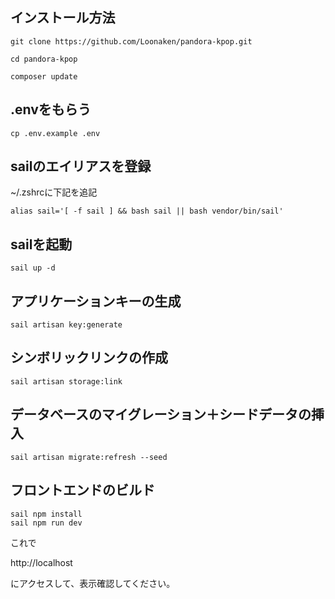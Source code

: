 
## インストール方法
```
git clone https://github.com/Loonaken/pandora-kpop.git

cd pandora-kpop

composer update
```

## .envをもらう

```
cp .env.example .env
```

## sailのエイリアスを登録

~/.zshrcに下記を追記

```
alias sail='[ -f sail ] && bash sail || bash vendor/bin/sail'
```

## sailを起動
```
sail up -d
```
## アプリケーションキーの生成

```
sail artisan key:generate
```

## シンボリックリンクの作成
```
sail artisan storage:link
```

## データベースのマイグレーション＋シードデータの挿入
```
sail artisan migrate:refresh --seed

```


## フロントエンドのビルド
```
sail npm install
sail npm run dev
```

これで

http://localhost

にアクセスして、表示確認してください。

